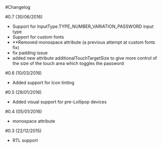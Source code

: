 #Changelog

#0.7 (30/06/2016)
- Support for InputType.TYPE_NUMBER_VARIATION_PASSWORD input type
- Support for custom fonts
- **Removed monospace attribute (a previous attempt at custom fonts fix)
- fix padding issue
- added new attribute additionalTouchTargetSize to give more control of the size of the touch area which toggles the password

#0.6 (10/03/2016)
- Added support for Icon tinting 

#0.5 (29/01/2016) 
- Added visual support for pre-Lollipop devices

#0.4 (05/01/2016) 
- monospace attribute

#0.3 (22/12/2015)
- RTL support 
